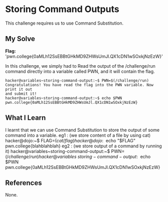 # Storing Command Outputs
This challenge requires us to use Command Substitution.
## My Solve
**Flag:** 'pwn.college{0aMLh12SsEBBtGHkMD9ZHWsUmJl.QX1cDN1wSOxkjNzEzW}'

In this challenge, we simply had to Read the output of the /challenge/run command directly into a variable called PWN, and
it will contain the flag.
```
hacker@variables~storing-command-output:~$ PWN=$(/challenge/run)
Congratulations! You have read the flag into the PWN variable. Now print it out
and submit it!
hacker@variables~storing-command-output:~$ echo $PWN
pwn.college{0aMLh12SsEBBtGHkMD9ZHWsUmJl.QX1cDN1wSOxkjNzEzW}
```

## What I Learn
I learnt that we can use Command Substitution to store the output of some command into a variable.
eg1 : (we store content of a file by using cat)
hacker@dojo:~$ FLAG=$(cat /flag)
hacker@dojo:~$ echo "$FLAG"
pwn.college{blahblahblah}
eg2 : (we store output of a command by running it)
hacker@variables~storing-command-output:~$ PWN=$(/challenge/run)
hacker@variables~storing-command-output:~$ echo $PWN
pwn.college{0aMLh12SsEBBtGHkMD9ZHWsUmJl.QX1cDN1wSOxkjNzEzW}
## References
None.
